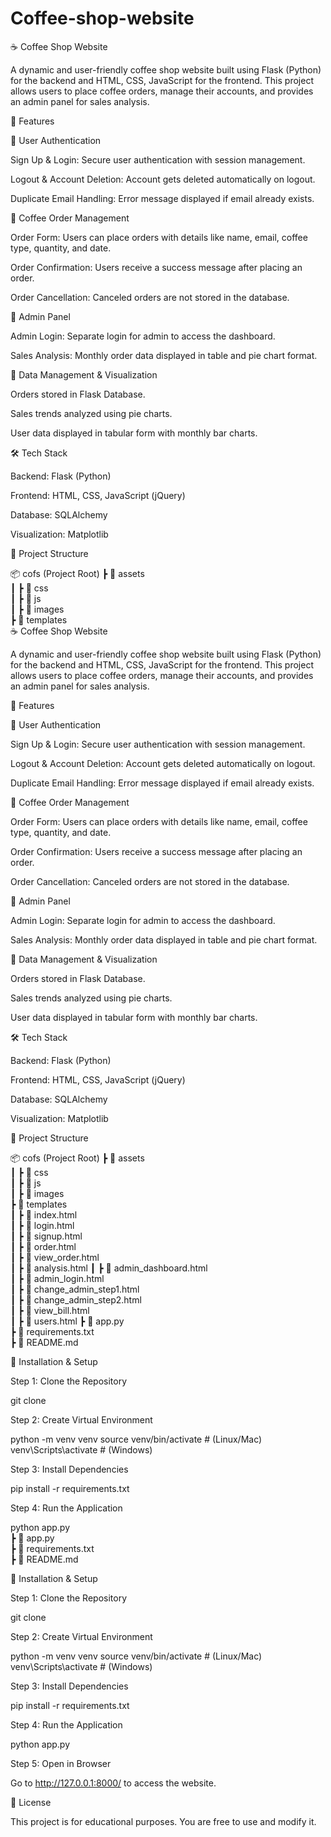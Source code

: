 # Coffee-shop-website



☕ Coffee Shop Website

A dynamic and user-friendly coffee shop website built using Flask (Python) for the backend and HTML, CSS, JavaScript for the frontend. This project allows users to place coffee orders, manage their accounts, and provides an admin panel for sales analysis.

🚀 Features

🔹 User Authentication

Sign Up & Login: Secure user authentication with session management.

Logout & Account Deletion: Account gets deleted automatically on logout.

Duplicate Email Handling: Error message displayed if email already exists.


🔹 Coffee Order Management

Order Form: Users can place orders with details like name, email, coffee type, quantity, and date.

Order Confirmation: Users receive a success message after placing an order.

Order Cancellation: Canceled orders are not stored in the database.


🔹 Admin Panel

Admin Login: Separate login for admin to access the dashboard.

Sales Analysis: Monthly order data displayed in table and pie chart format.


🔹 Data Management & Visualization

Orders stored in Flask Database.

Sales trends analyzed using pie charts.

User data displayed in tabular form with monthly bar charts.


🛠️ Tech Stack

Backend: Flask (Python)

Frontend: HTML, CSS, JavaScript (jQuery)

Database: SQLAlchemy

Visualization: Matplotlib


📂 Project Structure

📦 cofs (Project Root)
 ┣ 📂 assets  
 ┃ ┣ 📂 css  
 ┃ ┣ 📂 js  
 ┃ ┣ 📂 images  
 ┣ 📂 templates  
☕ Coffee Shop Website

A dynamic and user-friendly coffee shop website built using Flask (Python) for the backend and HTML, CSS, JavaScript for the frontend. This project allows users to place coffee orders, manage their accounts, and provides an admin panel for sales analysis.

🚀 Features

🔹 User Authentication

Sign Up & Login: Secure user authentication with session management.

Logout & Account Deletion: Account gets deleted automatically on logout.

Duplicate Email Handling: Error message displayed if email already exists.


🔹 Coffee Order Management

Order Form: Users can place orders with details like name, email, coffee type, quantity, and date.

Order Confirmation: Users receive a success message after placing an order.

Order Cancellation: Canceled orders are not stored in the database.


🔹 Admin Panel

Admin Login: Separate login for admin to access the dashboard.

Sales Analysis: Monthly order data displayed in table and pie chart format.


🔹 Data Management & Visualization

Orders stored in Flask Database.

Sales trends analyzed using pie charts.

User data displayed in tabular form with monthly bar charts.


🛠️ Tech Stack

Backend: Flask (Python)

Frontend: HTML, CSS, JavaScript (jQuery)

Database: SQLAlchemy

Visualization: Matplotlib


📂 Project Structure

📦 cofs (Project Root)
 ┣ 📂 assets  
 ┃ ┣ 📂 css  
 ┃ ┣ 📂 js  
 ┃ ┣ 📂 images  
 ┣ 📂 templates  
 ┃ ┣ 📜 index.html  
 ┃ ┣ 📜 login.html  
 ┃ ┣ 📜 signup.html  
 ┃ ┣ 📜 order.html  
 ┃ ┣ 📜 view_order.html  
 ┃ ┣ 📜 analysis.html 
 ┃ ┣ 📜 admin_dashboard.html  
 ┃ ┣ 📜 admin_login.html  
 ┃ ┣ 📜 change_admin_step1.html  
 ┃ ┣ 📜 change_admin_step2.html  
 ┃ ┣ 📜 view_bill.html  
 ┃ ┣ 📜 users.html
 ┣ 📜 app.py  
 ┣ 📜 requirements.txt  
 ┣ 📜 README.md

🔧 Installation & Setup

Step 1: Clone the Repository

git clone 

Step 2: Create Virtual Environment

python -m venv venv
source venv/bin/activate  # (Linux/Mac)
venv\Scripts\activate  # (Windows)

Step 3: Install Dependencies

pip install -r requirements.txt

Step 4: Run the Application

python app.py  
 ┣ 📜 app.py  
 ┣ 📜 requirements.txt  
 ┣ 📜 README.md

🔧 Installation & Setup

Step 1: Clone the Repository

git clone 

Step 2: Create Virtual Environment

python -m venv venv
source venv/bin/activate  # (Linux/Mac)
venv\Scripts\activate  # (Windows)

Step 3: Install Dependencies

pip install -r requirements.txt

Step 4: Run the Application

python app.py

Step 5: Open in Browser

Go to http://127.0.0.1:8000/ to access the website.



📝 License

This project is for educational purposes. You are free to use and modify it.
